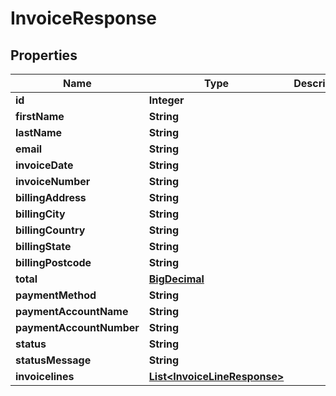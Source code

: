 # InvoiceResponse

## Properties
Name | Type | Description | Notes
------------ | ------------- | ------------- | -------------
**id** | **Integer** |  |  [optional]
**firstName** | **String** |  |  [optional]
**lastName** | **String** |  |  [optional]
**email** | **String** |  |  [optional]
**invoiceDate** | **String** |  |  [optional]
**invoiceNumber** | **String** |  |  [optional]
**billingAddress** | **String** |  |  [optional]
**billingCity** | **String** |  |  [optional]
**billingCountry** | **String** |  |  [optional]
**billingState** | **String** |  |  [optional]
**billingPostcode** | **String** |  |  [optional]
**total** | [**BigDecimal**](BigDecimal.md) |  |  [optional]
**paymentMethod** | **String** |  |  [optional]
**paymentAccountName** | **String** |  |  [optional]
**paymentAccountNumber** | **String** |  |  [optional]
**status** | **String** |  |  [optional]
**statusMessage** | **String** |  |  [optional]
**invoicelines** | [**List&lt;InvoiceLineResponse&gt;**](InvoiceLineResponse.md) |  |  [optional]
